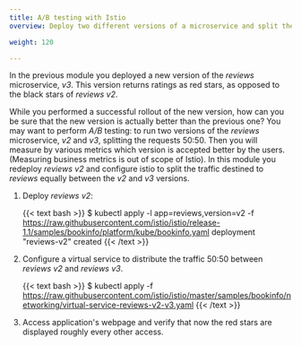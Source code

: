 ```yaml
---
title: A/B testing with Istio
overview: Deploy two different versions of a microservice and split the traffic between them.

weight: 120

---
```


In the previous module you deployed a new version of the _reviews_ microservice, _v3_. This version returns ratings as
red stars, as opposed to the black stars of _reviews v2_.

While you performed a successful rollout of the new version, how can you be sure that the new version is actually
better than the previous one?
You may want to perform _A/B_ testing: to run two versions of the _reviews_ microservice, _v2_ and _v3_, splitting the
requests 50:50. Then you will measure by various metrics which version is accepted better by the users.
(Measuring business metrics is out of scope of Istio). In this module you redeploy _reviews v2_ and configure istio
to split the traffic destined to _reviews_ equally between the _v2_ and _v3_ versions.

1.  Deploy _reviews v2_:

    {{< text bash >}}
    $ kubectl apply -l app=reviews,version=v2 -f https://raw.githubusercontent.com/istio/istio/release-1.1/samples/bookinfo/platform/kube/bookinfo.yaml
    deployment "reviews-v2" created
    {{< /text >}}

1.  Configure a virtual service to distribute the traffic 50:50 between _reviews v2_ and _reviews v3_.

    {{< text bash >}}
    $ kubectl apply -f https://raw.githubusercontent.com/istio/istio/master/samples/bookinfo/networking/virtual-service-reviews-v2-v3.yaml
    {{< /text >}}

1.  Access application's webpage and verify that now the red stars are displayed roughly every other access.
